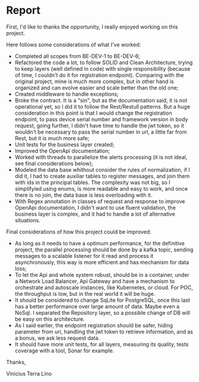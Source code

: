 # Report


First, I'd like to thanks the opportunity, I really enjoyed working on this project.

Here follows  some considerations of what I've worked:

- Completed all scopes from BE-DEV-1 to BE-DEV-6;
- Refactored the code a lot, to follow SOLID and Clean Architecture, trying to keep layers (well defined in code) with single responsibility (because of time, I couldn't do it for registration endpoint). Comparing with the original project, mine is much more complex, but in other hand is organized and can evolve easier and scale better than the old one;
- Created middleware to handle exceptions;
- Broke the contract. It is a "sin", but as the documentation said, it is not operational yet, so I did it to follow the Rest/Restull patterns. But a huge consideration in this point is that I would change the registration endpoint, to pass device serial number and framework version in body request, going further, I didn't have time to handle the jwt token, so it wouldn't be necessary to pass the serial number in url, a little far from Rest, but it is much more safe;
- Unit tests for the business layer created;
- Improved the OpenApi documentation;
- Worked with threads to parallelize the alerts processing (it is not ideal, see final considerations below);
- Modeled the data base whithout consider the rules of normalization, if I did it, I had to create auxiliar tables to register messages, and join them with ids in the principal tables. The complexity was not big, so I simplifyied using enums, is more readable and easy to work, and once there is no join, the data base is less overloading with it.
- With Regex annotation in classes of request and response to improve OpenApi documentation, I didn't want to use fluent validation, the business layer is complex, and it had to handle a lot of alternative situations.

Final considerations of how this project could be improved:

- As long as it needs to have a optimum performance, for the definitive project, the parallel processing should be done by a kafka topic, sending messages to a scalable listener for it read and process it asynchronously, this way is more efficient and has mechanism for data loss;
- To let the Api and whole system robust, should be in a container, under a Network Load Balancer, Api Gateway and have a mechanism to orchestrate and autoscale instances, like Kubernetes, or cloud. For POC, the throughput is low, but in the real world it will be huge.
- It should be considered to change SqLite for PostgreSQL, once this last has a better performance over large amount of data. Maybe even a NoSql. I separated the Repository layer, so a possible change of DB will be easy on this architecture.
- As I said earlier, the endpoint registration should be safer, hiding parameter from uri, handling the jwt token to retrieve information, and as a bonus, we ask less request data. 
- It should have more unit tests, for all layers, measuring its quality, tests coverage with a tool, Sonar for example.

Thanks,

Vinicius Terra Lino
